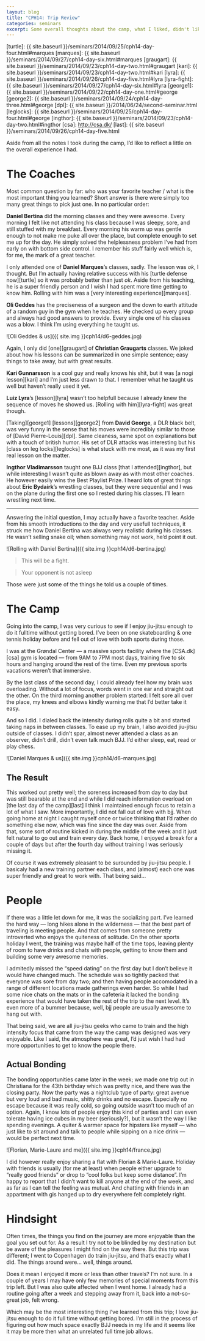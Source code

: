 ```yaml
---
layout: blog
title: "CPH14: Trip Review"
categories: seminars
excerpt: Some overall thoughts about the camp, what I liked, didn't like and learned.
---
```

[turtle]: {{ site.baseurl }}/seminars/2014/09/25/cph14-day-four.html#marques
[marques]: {{ site.baseurl }}/seminars/2014/09/27/cph14-day-six.html#marques
[graugart]: {{ site.baseurl }}/seminars/2014/09/23/cph14-day-two.html#graugart
[kari]: {{ site.baseurl }}/seminars/2014/09/23/cph14-day-two.html#kari
[lyra]: {{ site.baseurl }}/seminars/2014/09/26/cph14-day-five.html#lyra
[lyra-fight]: {{ site.baseurl }}/seminars/2014/09/27/cph14-day-six.html#lyra
[george1]: {{ site.baseurl }}/seminars/2014/09/22/cph14-day-one.html#george
[george2]: {{ site.baseurl }}/seminars/2014/09/24/cph14-day-three.html#george
[dpl]: {{ site.baseurl }}/2014/06/24/second-seminar.html
[leglocks]: {{ site.baseurl }}/seminars/2014/09/25/cph14-day-four.html#george
[ingthor]: {{ site.baseurl }}/seminars/2014/09/23/cph14-day-two.html#ingthor
[csa]: http://csa.dk/
[last]: {{ site.baseurl }}/seminars/2014/09/26/cph14-day-five.html

Aside from all the notes I took during the camp, I’d like to reflect a little on the overall experience I had.

# The Coaches

Most common question by far: who was your favorite teacher / what is the most important thing you learned? Short answer is there were simply too many great things to pick just one. In no particular order:

**Daniel Bertina** did the morning classes and they were awesome. Every morning I felt like not attending his class because I was sleepy, sore, and still stuffed with my breakfast. Every morning his warm up was gentle enough to not make me puke all over the place, but complete enough to set me up for the day. He simply solved the helplessness problem I’ve had from early on with bottom side control. I remember his stuff fairly well which is, for me, the mark of a great teacher.

I only attended one of **Daniel Marques**’s classes, sadly. The lesson was *ok*, I thought. But I’m actually having relative success with his [turtle defense now][turtle] so it was probably better than just *ok*. Aside from his teaching, he is a super friendly person and I wish I had spent more time getting to know him. Rolling with him was a [very interesting experience][marques].

**Oli Geddes** has the preciseness of a surgeon and the down to earth attitude of a random guy in the gym when he teaches. He checked up every group and always had good answers to provide. Every single one of his classes was a blow. I think I’m using everything he taught us.

![Oli Geddes & us]({{ site.img }}cph14/d6-geddes.jpg)

Again, I only did [one][graugart] of **Christian Graugarts** classes. We joked about how his lessons can be summarized in one simple sentence; easy things to take away, but with great results.

**Kari Gunnarsson** is a cool guy and really knows his shit, but it was [a nogi lesson][kari] and I’m just less drawn to that. I remember what he taught us well but haven’t really used it yet.

**Luiz Lyra**’s [lesson][lyra] wasn’t too helpfull because I already knew the sequence of moves he showed us. [Rolling with him][lyra-fight] was great though.

[Taking][george1] [lessons][george2] from **David George**, a DLR black belt, was very funny in the sense that his moves were incredibly similar to those of [David Pierre-Louis][dpl]. Same cleaness, same spot on explanations but with a touch of british humor. His set of DLR attacks was interesting but his [class on leg locks][leglocks] is what stuck with me most, as it was my first real lesson on the matter.

**Ingthor Vladimarsson** taught one BJJ class [that I attended][ingthor], but while interesting I wasn’t quite as blown away as with most other coaches. He however easily wins the Best Playlist Prize. I heard lots of great things about **Eric Bydairk**’s wrestling classes, but they were sequential and I was on the plane during the first one so I rested during his classes. I’ll learn wrestling next time.

***

Answering the initial question, I may actually have a favorite teacher. Aside from his smooth introductions to the day and very usefull techniques, it struck me how Daniel Bertina was always very realistic during his classes. He wasn’t selling snake oil; when something may not work, he’d point it out.

![Rolling with Daniel Bertina]({{ site.img }}cph14/d6-bertina.jpg)

> This will be a fight.

> Your opponent is not asleep

Those were just some of the things he told us a couple of times.


# The Camp

Going into the camp, I was very curious to see if I enjoy jiu-jitsu enough to do it fulltime without getting bored. I’ve been on one skateboarding & one tennis holiday before and fell out of love with both sports during those.

I was at the Grøndal Center — a massive sports facility where the [CSA.dk][csa] gym is located — from 9AM to 7PM most days, training five to six hours and hanging around the rest of the time. Even my previous sports vacations weren’t that immersive.

By the last class of the second day, I could already feel how my brain was overloading. Without a lot of focus, words went in one ear and straight out the other. On the third morning another problem started: I felt sore all over the place, my knees and elbows kindly warning me that I’d better take it easy.

And so I did. I dialed back the intensity during rolls quite a bit and started taking naps in between classes. To ease up my brain, I also avoided jiu-jitsu outside of classes. I didn’t spar, almost never attended a class as an observer, didn’t drill, didn’t even talk much BJJ. I’d either sleep, eat, read or play chess.

![Daniel Marques & us]({{ site.img }}cph14/d6-marques.jpg)

## The Result

This worked out pretty well; the soreness increased from day to day but was still bearable at the end and while I did reach information overload on [the last day of the camp][last] I think I maintained enough focus to retain a lot of what I saw. More importantly, I did not fall out of love with bjj. When going home at night I caught myself once or twice thinking that I’d rather do something else now, which was fine since the day was over. Aside from that, some sort of routine kicked in during the middle of the week and it just felt natural to go out and train every day. Back home, I enjoyed a break for a couple of days but after the fourth day without training I was seriously missing it.

Of course it was extremely pleasant to be surounded by jiu-jitsu people. I basicaly had a new training partner each class, and (almost) each one was super friendly and great to work with. That being said…


# People

If there was a little let down for me, it was the socializing part. I’ve learned the hard way — long hikes alone in the wilderness — that the best part of traveling is meeting people. And that comes from someone pretty introverted who enjoys the quiteness of solitude. On the other sports holiday I went, the training was maybe half of the time tops, leaving plenty of room to have drinks and chats with people, getting to know them and building some very awesome memories.

I admitedly missed the “speed dating” on the first day but I don’t believe it would have changed much. The schedule was so tightly packed that everyone was sore from day two; and then having people accomodated in a range of different locations made gatherings even harder. So while I had some nice chats on the mats or in the cafeteria it lacked the bonding experience that would have taken the rest of the trip to the next level. It’s even more of a bummer because, well, bjj people are usually awesome to hang out with.

That being said, we are all jiu-jitsu geeks who came to train and the high intensity focus that came from the way the camp was designed was very enjoyable. Like I said, the atmosphere was great, I’d just wish I had had more opportunities to get to know the people there.

## Actual Bonding

The bonding opportunities came later in the week; we made one trip out in Christiana for the 43th birthday which was pretty nice, and there was the closing party. Now the party was a nightclub type of party: great avenue but very loud and bad music, shitty drinks and no escape. Especially no escape because it was really cold, so going outside wasn’t too much of an option. Again, I know lots of people enjoy this kind of parties and I can even tolerate having ice cubes in my beer (seriously?), but it wasn’t the way I like spending evenings. A quiter & warmer space for hipsters like myself — who just like to sit around and talk to people while sipping on a nice drink — would be perfect next time.

![Florian, Marie-Laure and me]({{ site.img }}cph14/france.jpg)

I did however really enjoy sharing a flat with Florian & Marie-Laure. Holiday with friends is usually (for me at least) when people either upgrade to “really good friends” or drop to “cool folks but keep some distance”. I’m happy to report that I didn’t want to kill anyone at the end of the week, and as far as I can tell the feeling was mutual. And chatting with friends in an appartment with gis hanged up to dry everywhere felt completely right.


# Hindsight

Often times, the things you find on the journey are more enjoyable than the goal you set out for. As a result I try not to be blinded by my destination but be aware of the pleasures I might find on the way there. But this trip was different; I went to Copenhagen do train jiu-jitsu, and that’s exactly what I did. The things around were… well, things around.

Does it mean I enjoyed it more or less than other travels? I’m not sure. In a couple of years I may have only few memories of special moments from this trip left. But I was also quite affected when I went home. I already had a routine going after a week and stepping away from it, back into a not-so-great job, felt wrong.

Which may be the most interesting thing I’ve learned from this trip; I love jiu-jitsu enough to do it full time without getting bored. I’m still in the process of figuring out how much space exactly BJJ needs in my life and it seems like it may be more then what an unrelated full time job allows.